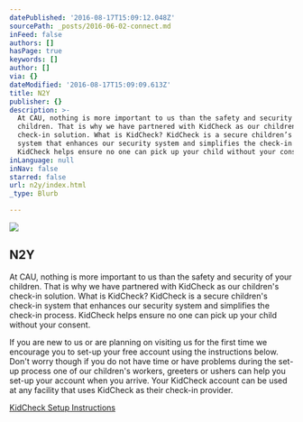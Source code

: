 ```yaml
---
datePublished: '2016-08-17T15:09:12.048Z'
sourcePath: _posts/2016-06-02-connect.md
inFeed: false
authors: []
hasPage: true
keywords: []
author: []
via: {}
dateModified: '2016-08-17T15:09:09.613Z'
title: N2Y
publisher: {}
description: >-
  At CAU, nothing is more important to us than the safety and security of your
  children. That is why we have partnered with KidCheck as our children’s
  check-in solution. What is KidCheck? KidCheck is a secure children’s check-in
  system that enhances our security system and simplifies the check-in process.
  KidCheck helps ensure no one can pick up your child without your consent.
inLanguage: null
inNav: false
starred: false
url: n2y/index.html
_type: Blurb

---
```

<article style=""><img src="https://the-grid-user-content.s3-us-west-2.amazonaws.com/bc6ae5b7-3957-4fe6-9ef1-abadf5cb2efe.jpg" /><h1>N2Y</h1></article>

At CAU, nothing is more important to us than the safety and security of your children. That is why we have partnered with KidCheck as our children's check-in solution. What is KidCheck? KidCheck is a secure children's check-in system that enhances our security system and simplifies the check-in process. KidCheck helps ensure no one can pick up your child without your consent.

If you are new to us or are planning on visiting us for the first time we encourage you to set-up your free account using the instructions below. Don't worry though if you do not have time or have problems during the set-up process one of our children's workers, greeters or ushers can help you set-up your account when you arrive. Your KidCheck account can be used at any facility that uses KidCheck as their check-in provider.

[KidCheck Setup Instructions][0]

[0]: http://www.kidcheck.com/wp-content/uploads/2015/09/KidCheck_Setup_Instructions.pdf